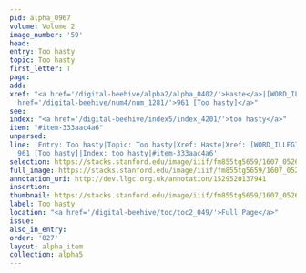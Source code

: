 ```yaml
---
pid: alpha_0967
volume: Volume 2
image_number: '59'
head:
entry: Too hasty
topic: Too hasty
first_letter: T
page:
add:
xref: "<a href='/digital-beehive/alpha2/alpha_0402/'>Haste</a>|[WORD_ILLEGIBLE]|<a
  href='/digital-beehive/num4/num_1281/'>961 [Too hasty]</a>"
see:
index: "<a href='/digital-beehive/index5/index_4201/'>too hasty</a>"
item: "#item-333aac4a6"
unparsed:
line: 'Entry: Too hasty|Topic: Too hasty|Xref: Haste|Xref: [WORD_ILLEGIBLE]|Xref:
  961 [Too hasty]|Index: too hasty|#item-333aac4a6'
selection: https://stacks.stanford.edu/image/iiif/fm855tg5659/1607_0526/335,2078,2997,442/full/0/default.jpg
full_image: https://stacks.stanford.edu/image/iiif/fm855tg5659/1607_0526/full/full/0/default.jpg
annotation_uri: http://dev.llgc.org.uk/annotation/1529520137941
insertion:
thumbnail: https://stacks.stanford.edu/image/iiif/fm855tg5659/1607_0526/335,2078,600,180/250,/0/default.jpg
label: Too hasty
location: "<a href='/digital-beehive/toc/toc2_049/'>Full Page</a>"
issue:
also_in_entry:
order: '027'
layout: alpha_item
collection: alpha5
---
```

